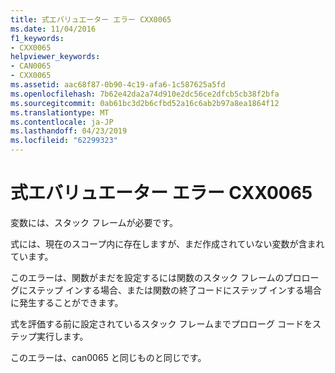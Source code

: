 ```yaml
---
title: 式エバリュエーター エラー CXX0065
ms.date: 11/04/2016
f1_keywords:
- CXX0065
helpviewer_keywords:
- CAN0065
- CXX0065
ms.assetid: aac68f87-0b90-4c19-afa6-1c587625a5fd
ms.openlocfilehash: 7b62e42da2a74d910e2dc56ce2dfcb5cb38f2bfa
ms.sourcegitcommit: 0ab61bc3d2b6cfbd52a16c6ab2b97a8ea1864f12
ms.translationtype: MT
ms.contentlocale: ja-JP
ms.lasthandoff: 04/23/2019
ms.locfileid: "62299323"
---
```

# <a name="expression-evaluator-error-cxx0065"></a>式エバリュエーター エラー CXX0065

変数には、スタック フレームが必要です。

式には、現在のスコープ内に存在しますが、まだ作成されていない変数が含まれています。

このエラーは、関数がまだを設定するには関数のスタック フレームのプロローグにステップ インする場合、または関数の終了コードにステップ インする場合に発生することができます。

式を評価する前に設定されているスタック フレームまでプロローグ コードをステップ実行します。

このエラーは、can0065 と同じものと同じです。
